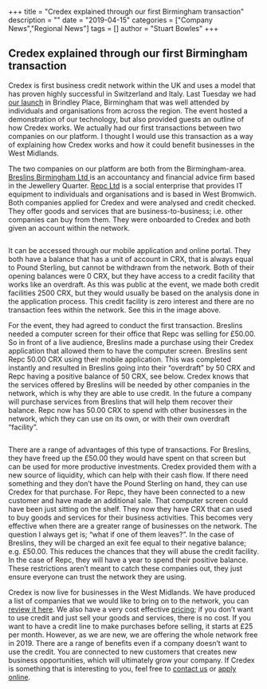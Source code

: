 +++
title = "Credex explained through our first Birmingham transaction"
description = ""
date = "2019-04-15"
categories = ["Company News","Regional News"]
tags = []
author = "Stuart Bowles"
+++


## Credex explained through our first Birmingham transaction


Credex is first business credit network within the UK and uses a model that has proven highly successful in Switzerland and Italy. Last Tuesday we had [our launch](https://credex.network/launch-of-credex-in-birmingham/) in Brindley Place, Birmingham that was well attended by individuals and organisations from across the region. The event hosted a demonstration of our technology, but also provided guests an outline of how Credex works. We actually had our first transactions between two companies on our platform. I thought I would use this transaction as a way of explaining how Credex works and how it could benefit businesses in the West Midlands.

The two companies on our platform are both from the Birmingham-area. [Breslins Birmingham Ltd ](https://www.breslins.co.uk/)is an accountancy and financial advice firm based in the Jewellery Quarter. [Repc Ltd](http://repcltd.co.uk/) is a social enterprise that provides IT equipment to individuals and organisations and is based in West Bromwich. Both companies applied for Credex and were analysed and credit checked. They offer goods and services that are business-to-business; i.e. other companies can buy from them. They were onboarded to Credex and both given an account within the network.

<figure class="wp-block-image"><img alt="" class="wp-image-2871" src="https://credex.network/wp-content/uploads/2019/04/accounts-0crx-1-1024x1024.jpg"/></figure>

It can be accessed through our mobile application and online portal. They both have a balance that has a unit of account in CRX, that is always equal to Pound Sterling, but cannot be withdrawn from the network. Both of their opening balances were 0 CRX, but they have access to a credit facility that works like an overdraft. As this was public at the event, we made both credit facilities 2500 CRX, but they would usually be based on the analysis done in the application process. This credit facility is zero interest and there are no transaction fees within the network. See this in the image above.

For the event, they had agreed to conduct the first transaction. Breslins needed a computer screen for their office that Repc was selling for £50.00. So in front of a live audience, Breslins made a purchase using their Credex application that allowed them to have the computer screen. Breslins sent Repc 50.00 CRX using their mobile application. This was completed instantly and resulted in Breslins going into their “overdraft” by 50 CRX and Repc having a positive balance of 50 CRX, see below. Credex knows that the services offered by Breslins will be needed by other companies in the network, which is why they are able to use credit. In the future a company will purchase services from Breslins that will help them recover their balance. Repc now has 50.00 CRX to spend with other businesses in the network, which they can use on its own, or with their own overdraft “facility”.

<figure class="wp-block-image"><img alt="" class="wp-image-2872" src="https://credex.network/wp-content/uploads/2019/04/accounts-50crx-1024x1024.jpg"/></figure>

There are a range of advantages of this type of transactions. For Breslins, they have freed up the £50.00 they would have spent on that screen but can be used for more productive investments. Credex provided them with a new source of liquidity, which can help with their cash flow. If there need something and they don’t have the Pound Sterling on hand, they can use Credex for that purchase. For Repc, they have been connected to a new customer and have made an additional sale. That computer screen could have been just sitting on the shelf. They now they have CRX that can used to buy goods and services for their business activities. This becomes very effective when there are a greater range of businesses on the network. The question I always get is; “what if one of them leaves?”. In the case of Breslins, they will be charged an exit fee equal to their negative balance; e.g. £50.00. This reduces the chances that they will abuse the credit facility. In the case of Repc, they will have a year to spend their positive balance. These restrictions aren’t meant to catch these companies out, they just ensure everyone can trust the network they are using.

Credex is now live for businesses in the West Midlands. We have produced a list of companies that we would like to bring on to the network, you can [review it here](https://credex.network/network-requirements/). We also have a very cost effective [pricing](https://credex.network/pricing/); if you don’t want to use credit and just sell your goods and services, there is no cost. If you want to have a credit line to make purchases before selling, it starts at £25 per month. However, as we are new, we are offering the whole network free in 2019. There are a range of benefits even if a company doesn’t want to use the credit. You are connected to new customers that creates new business opportunities, which will ultimately grow your company. If Credex is something that is interesting to you, feel free to [contact us](https://credex.network/contact-us/) or [apply online](https://apply.credex.network/).
